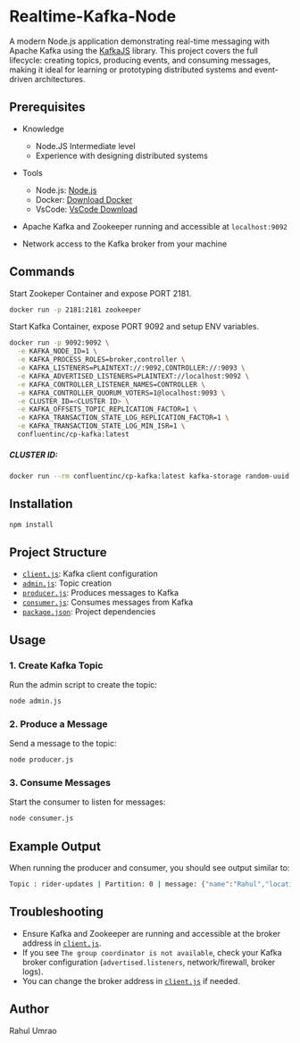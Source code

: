 # Realtime-Kafka-Node

A modern Node.js application demonstrating real-time messaging with Apache Kafka using the [KafkaJS](https://kafka.js.org/) library. This project covers the full lifecycle: creating topics, producing events, and consuming messages, making it ideal for learning or prototyping distributed systems and event-driven architectures.

## Prerequisites

- Knowledge

  - Node.JS Intermediate level
  - Experience with designing distributed systems

- Tools

  - Node.js: [Node.js](https://nodejs.org/en)
  - Docker: [Download Docker](https://www.docker.com/)
  - VsCode: [VsCode Download](https://code.visualstudio.com/)

- Apache Kafka and Zookeeper running and accessible at `localhost:9092`
- Network access to the Kafka broker from your machine

## Commands

Start Zookeper Container and expose PORT 2181.

```sh
docker run -p 2181:2181 zookeeper
```

Start Kafka Container, expose PORT 9092 and setup ENV variables.

```sh
docker run -p 9092:9092 \
  -e KAFKA_NODE_ID=1 \
  -e KAFKA_PROCESS_ROLES=broker,controller \
  -e KAFKA_LISTENERS=PLAINTEXT://:9092,CONTROLLER://:9093 \
  -e KAFKA_ADVERTISED_LISTENERS=PLAINTEXT://localhost:9092 \
  -e KAFKA_CONTROLLER_LISTENER_NAMES=CONTROLLER \
  -e KAFKA_CONTROLLER_QUORUM_VOTERS=1@localhost:9093 \
  -e CLUSTER_ID=<CLUSTER ID> \
  -e KAFKA_OFFSETS_TOPIC_REPLICATION_FACTOR=1 \
  -e KAFKA_TRANSACTION_STATE_LOG_REPLICATION_FACTOR=1 \
  -e KAFKA_TRANSACTION_STATE_LOG_MIN_ISR=1 \
  confluentinc/cp-kafka:latest
```

##### CLUSTER ID:

```sh
docker run --rm confluentinc/cp-kafka:latest kafka-storage random-uuid
```

## Installation

```sh
npm install
```

## Project Structure

- [`client.js`](client.js): Kafka client configuration
- [`admin.js`](admin.js): Topic creation
- [`producer.js`](producer.js): Produces messages to Kafka
- [`consumer.js`](consumer.js): Consumes messages from Kafka
- [`package.json`](package.json): Project dependencies

## Usage

### 1. Create Kafka Topic

Run the admin script to create the topic:

```sh
node admin.js
```

### 2. Produce a Message

Send a message to the topic:

```sh
node producer.js
```

### 3. Consume Messages

Start the consumer to listen for messages:

```sh
node consumer.js
```

## Example Output

When running the producer and consumer, you should see output similar to:

```sh
Topic : rider-updates | Partition: 0 | message: {"name":"Rahul","location":"Bengaluru"}
```

## Troubleshooting

- Ensure Kafka and Zookeeper are running and accessible at the broker address in [`client.js`](client.js).
- If you see `The group coordinator is not available`, check your Kafka broker configuration (`advertised.listeners`, network/firewall, broker logs).
- You can change the broker address in [`client.js`](client.js) if needed.

## Author

Rahul Umrao
